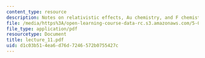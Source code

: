 ```yaml
---
content_type: resource
description: Notes on relativistic effects, Au chemistry, and F chemistry.
file: /media/https%3A/open-learning-course-data-rc.s3.amazonaws.com/5-05-principles-of-inorganic-chemistry-iii-spring-2005/d1c03b514ea6d76d7246572b0755427c_lecture_11.pdf
file_type: application/pdf
resourcetype: Document
title: lecture_11.pdf
uid: d1c03b51-4ea6-d76d-7246-572b0755427c
---
```

